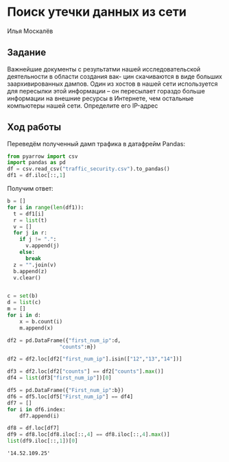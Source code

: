 # Поиск утечки данных из сети
Илья Москалёв

## Задание
Важнейшие документы с результатми нашей исследовательской деятельности в области создания вак-
цин скачиваются в виде больших заархивированных дампов. Один из хостов в нашей сети используется
для пересылки этой информации – он пересылает гораздо больше информации на внешние ресурсы в
Интернете, чем остальные компьютеры нашей сети. Определите его IP-адрес

## Ход работы

Переведём полученный дамп трафика в датафрейм Pandas:

``` python
from pyarrow import csv
import pandas as pd
df = csv.read_csv("traffic_security.csv").to_pandas()
df1 = df.iloc[::,1]
```

Получим ответ:

``` python
b = []
for i in range(len(df1)):
  t = df1[i]
  r = list(t)
  v = []
  for j in r:
    if j != ".":
      v.append(j)
    else:
      break
  z = "".join(v)
  b.append(z)
  v.clear()


c = set(b)
d = list(c)
m = []
for i in d:
    x = b.count(i)
    m.append(x)

df2 = pd.DataFrame({"first_num_ip":d,
                 "counts":m})

df2 = df2.loc[df2["first_num_ip"].isin(["12","13","14"])]

df3 = df2.loc[df2["counts"] == df2["counts"].max()]
df4 = list(df3["first_num_ip"])[0]

df5 = pd.DataFrame({"First_num_ip":b})
df6 = df5.loc[df5["First_num_ip"] == df4]
df7 = []
for i in df6.index:
    df7.append(i)

df8 = df.loc[df7]
df9 = df8.loc[df8.iloc[::,4] == df8.iloc[::,4].max()]
list(df9.iloc[::,1])[0]
```

    '14.52.109.25'
